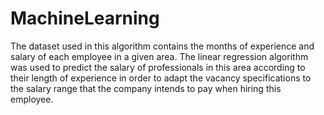 # MachineLearning
The dataset used in this algorithm contains the months of experience and salary of each employee in a given area. 
The linear regression algorithm was used to predict the salary of professionals in this area according to their length of experience in order to adapt the vacancy 
specifications to the salary range that the company intends to pay when hiring this employee.

